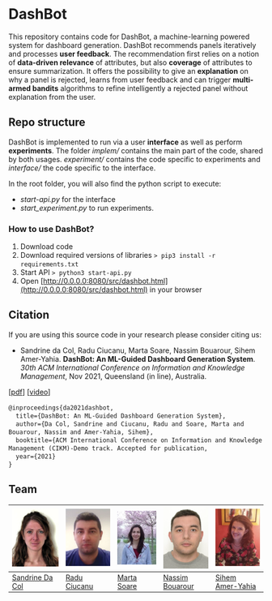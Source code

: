 # DashBot

This repository contains code for DashBot, a machine-learning powered system for dashboard generation.
DashBot recommends panels iteratively and processes **user feedback**.
The recommendation first relies on a notion of **data-driven relevance** of attributes, but also **coverage** of attributes to ensure summarization.
It offers the possibility to give an **explanation** on why a panel is rejected, learns from user feedback and can trigger **multi-armed bandits** algorithms to refine intelligently a rejected panel without explanation from the user.

## Repo structure
DashBot is implemented to run via a user **interface** as well as perform **experiments**.
The folder *implem/* contains the main part of the code, shared by both usages.
*experiment/* contains the code specific to experiments and *interface/* the code specific to the interface.

In the root folder, you will also find the python script to execute:
* *start-api.py* for the interface
* *start_experiment.py* to run experiments.

### How to use DashBot?

1. Download code 
1. Download required versions of libraries
`> pip3 install -r requirements.txt`
1. Start API
`> python3 start-api.py`
1. Open [http://0.0.0.0:8080/src/dashbot.html](http://0.0.0.0:8080/src/dashbot.html) in your browser

## Citation

If you are using this source code in your research please consider citing us:

* Sandrine da Col, Radu Ciucanu, Marta Soare, Nassim Bouarour, Sihem Amer-Yahia. **DashBot: An
ML-Guided Dashboard Generation System**. *30th ACM International Conference on
Information and Knowledge Management*, Nov 2021, Queensland (in line), Australia.

[[pdf](https://hal.archives-ouvertes.fr/hal-03379720/document)] [[video](https://youtu.be/iOtDOaIYVzk)]
```
@inproceedings{da2021dashbot,
  title={DashBot: An ML-Guided Dashboard Generation System},
  author={Da Col, Sandrine and Ciucanu, Radu and Soare, Marta and Bouarour, Nassim and Amer-Yahia, Sihem},
  booktitle={ACM International Conference on Information and Knowledge Management (CIKM)-Demo track. Accepted for publication,
  year={2021}
}
```

## Team



![sandrine](/interface/src/img/sandrine.jpg) | ![radu](/interface/src/img/radu.png) | ![marta](/interface/src/img/marta.jpg) | ![nassim](/interface/src/img/nassim.png) | ![sihem](/interface/src/img/sihem.jpg)
------------ | ------------- | ------------- | ------------- | -------------
[Sandrine Da Col](https://scholar.google.fr/citations?hl=fr&user=sbOKfl8AAAAJ) | [Radu Ciucanu](https://dl.acm.org/profile/81759010757) | [Marta Soare](https://lig-membres.imag.fr/soare/) | [Nassim Bouarour](http://www.gipsa-lab.grenoble-inp.fr/page_pro.php?vid=3886) | [Sihem Amer-Yahia](https://lig-membres.imag.fr/amery/)

